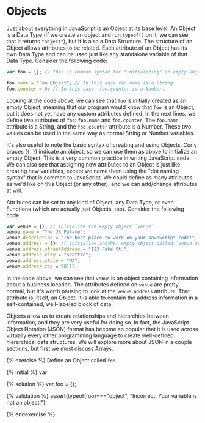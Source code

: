 # Objects

Just about everything in JavaScript is an Object at its base level. An Object is a Data Type (if we create an object and run `typeof()` on it, we can see that it returns `"object"`), but it is also a Data Structure. The structure of an Object allows attributes to be related. Each attribute of an Object has its own Data Type and can be used just like any standalone variable of that Data Type. Consider the following code:

```js
var foo = {}; // This is common syntax for "initializing" an empty Object.

foo.name = "Foo Object"; // In this case foo.name is a String.
foo.counter = 0; // In this case, foo.counter is a Number.
```
Looking at the code above, we can see that `foo` is initially created as an empty Object, meaning that our program would know that `foo` is an Object, but it does not yet have any custom attributes defined. In the next lines, we define two attributes of `foo`: `foo.name` and `foo.counter`. The `foo.name` attribute is a String, and the `foo.counter` attribute is a Number. These two values can be used in the same way as normal String or Number variables.

It's also useful to note the basic syntax of creating and using Objects. Curly braces (`{ }`) indicate an object, so we can use them as above to initialize an empty Object. This is a very common practice in writing JavaScript code. We can also see that assigning new attributes to an Object is just like creating new variables, except we name them using the "dot naming syntax" that is common to JavaScript. We could define as many attributes as we'd like on this Object (or any other), and we can add/change attributes at will.

Attributes can be set to any kind of Object, any Data Type, or even Functions (which are actually just Objects, too). Consider the following code:

```js
var venue = {}; // initialize the empty object `venue`
venue.name = "The JS Palace";
venue.description = "The best place to work on your JavaScript code!";
venue.address = {}; // initialize another empty object called `venue.address`
venue.address.streetAddress = "123 Fake St.";
venue.address.city = "Seattle";
venue.address.state = "WA";
venue.address.zip = 98112;
```
In the code above, we can see that `venue` is an object containing information about a business location. The attributes defined on `venue` are pretty normal, but it's worth pausing to look at the `venue.address` attribute. That attribute is, itself, an Object. It is able to contain the address information in a self-contained, well-labeled block of data. 

Objects allow us to create relationships and hierarchies between information, and they are very useful for doing so. In fact, the JavaScript Object Notation (JSON) format has become so popular that it is used across virtually every other programming language to create well-defined hierarchical data structures. We will explore more about JSON in a couple sections, but first we must discuss Arrays.

{% exercise %}
Define an Object called `foo`.

{% initial %}
var 

{% solution %}
var foo = {};

{% validation %}
assert(typeof(foo)==="object", "Incorrect: Your variable is not an object!");

{% endexercise %}

